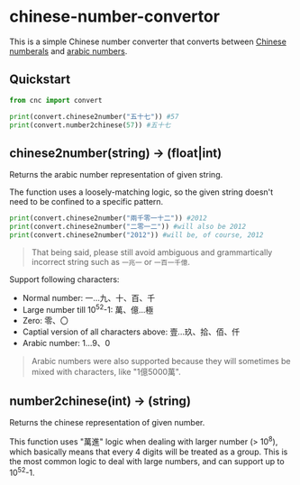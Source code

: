 # chinese-number-convertor

This is a simple Chinese number converter that converts between [Chinese numberals](https://en.wikipedia.org/wiki/Chinese_numerals) and [arabic numbers](https://en.wikipedia.org/wiki/Arabic_numerals).

## Quickstart

```python
from cnc import convert

print(convert.chinese2number("五十七")) #57
print(convert.number2chinese(57)) #五十七
```

## chinese2number(string) -> (float|int)

Returns the arabic number representation of given string.

The function uses a loosely-matching logic, so the given string doesn't need to be confined to a specific pattern.

```python
print(convert.chinese2number("兩千零一十二")) #2012
print(convert.chinese2number("二零一二")) #will also be 2012
print(convert.chinese2number("2012")) #will be, of course, 2012
```
> That being said, please still avoid ambiguous and grammartically incorrect string such as ```一兆一``` or ```一百一千億```.

Support following characters:
- Normal number: 一...九、十、百、千
- Large number till 10<sup>52</sup>-1: 萬、億...極
- Zero: 零、〇
- Captial version of all characters above: 壹...玖、拾、佰、仟
- Arabic number: 1...9、0
> Arabic numbers were also supported because they will sometimes be mixed with characters, like "1億5000萬".

## number2chinese(int) -> (string)

Returns the chinese representation of given number.

This function uses "萬進" logic when dealing with larger number (> 10<sup>8</sup>), which basically means that every 4 digits will be treated as a group.
This is the most common logic to deal with large numbers, and can support up to 10<sup>52</sup>-1.